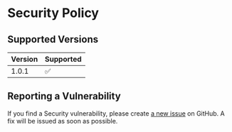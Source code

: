 # Security Policy

## Supported Versions

| Version | Supported          |
| ------- | ------------------ |
| 1.0.1   | :white_check_mark: |

## Reporting a Vulnerability

If you find a Security vulnerability, please create [a new issue](https://github.com/TheAcharya/XLKit/issues) on GitHub. A fix will be issued as soon as possible.
